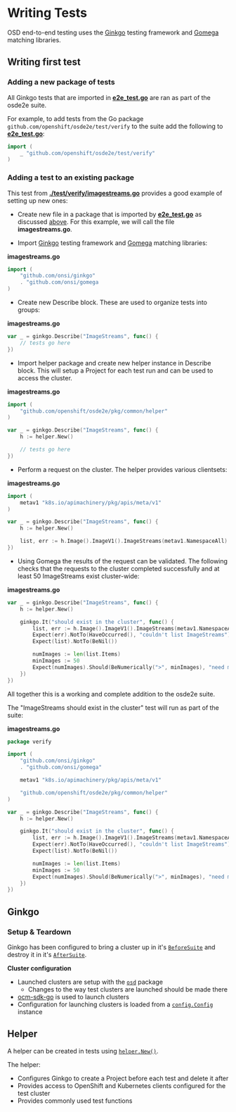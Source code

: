 # Writing Tests

OSD end-to-end testing uses the [Ginkgo](https://onsi.github.io/ginkgo/) testing framework and [Gomega](https://onsi.github.io/gomega/) matching libraries.

## Writing first test

### Adding a new package of tests
All Ginkgo tests that are imported in **[e2e_test.go](../e2e_test.go)** are ran as part of the osde2e suite.

For example, to add tests from the Go package `github.com/openshift/osde2e/test/verify` to the suite add the following to **[e2e_test.go](../e2e_test.go)**:
```go
import (
	_ "github.com/openshift/osde2e/test/verify"
)
```

### Adding a test to an existing package
This test from **[./test/verify/imagestreams.go](../test/verify/imagestreams.go)** provides a good example of setting up new ones:

- Create new file in a package that is imported by **[e2e_test.go](../e2e_test.go)** as discussed [above](#adding-a-new-package-of-tests). For this example, we will call the file **imagestreams.go**.

- Import [Ginkgo](https://onsi.github.io/ginkgo/) testing framework and [Gomega](https://onsi.github.io/gomega/) matching libraries:

**imagestreams.go**
```go
import (
	"github.com/onsi/ginkgo"
	. "github.com/onsi/gomega
)
```

- Create new Describe block. These are used to organize tests into groups:

**imagestreams.go**
```go
var _ = ginkgo.Describe("ImageStreams", func() {
	// tests go here
})
```

- Import helper package and create new helper instance in Describe block. This will setup a Project for each test run and can be used to access the cluster.

**imagestreams.go**
```go
import (
	"github.com/openshift/osde2e/pkg/common/helper"
)

var _ = ginkgo.Describe("ImageStreams", func() {
	h := helper.New()

	// tests go here
})
```

- Perform a request on the cluster. The helper provides various clientsets:

**imagestreams.go**
```go
import (
	metav1 "k8s.io/apimachinery/pkg/apis/meta/v1"
)

var _ = ginkgo.Describe("ImageStreams", func() {
	h := helper.New()

	list, err := h.Image().ImageV1().ImageStreams(metav1.NamespaceAll).List(metav1.ListOptions{})
})
```

- Using Gomega the results of the request can be validated. The following checks that the requests to the cluster completed successfully and at least 50 ImageStreams exist cluster-wide:

**imagestreams.go**
```go
var _ = ginkgo.Describe("ImageStreams", func() {
	h := helper.New()

	ginkgo.It("should exist in the cluster", func() {
		list, err := h.Image().ImageV1().ImageStreams(metav1.NamespaceAll).List(metav1.ListOptions{})
		Expect(err).NotTo(HaveOccurred(), "couldn't list ImageStreams")
		Expect(list).NotTo(BeNil())

		numImages := len(list.Items)
		minImages := 50
		Expect(numImages).Should(BeNumerically(">", minImages), "need more images")
	})
})
```

All together this is a working and complete addition to the osde2e suite.

The "ImageStreams should exist in the cluster" test will run as part of the suite:

**imagestreams.go**
```go
package verify

import (
	"github.com/onsi/ginkgo"
	. "github.com/onsi/gomega"

	metav1 "k8s.io/apimachinery/pkg/apis/meta/v1"

	"github.com/openshift/osde2e/pkg/common/helper"
)

var _ = ginkgo.Describe("ImageStreams", func() {
	h := helper.New()

	ginkgo.It("should exist in the cluster", func() {
		list, err := h.Image().ImageV1().ImageStreams(metav1.NamespaceAll).List(metav1.ListOptions{})
		Expect(err).NotTo(HaveOccurred(), "couldn't list ImageStreams")
		Expect(list).NotTo(BeNil())

		numImages := len(list.Items)
		minImages := 50
		Expect(numImages).Should(BeNumerically(">", minImages), "need more images")
	})
})
```

## Ginkgo

### Setup & Teardown
Ginkgo has been configured to bring a cluster up in it's [`BeforeSuite`](https://onsi.github.io/ginkgo/#global-setup-and-teardown-beforesuite-and-aftersuite) and destroy it in it's [`AfterSuite`](https://onsi.github.io/ginkgo/#global-setup-and-teardown-beforesuite-and-aftersuite).

**Cluster configuration**
- Launched clusters are setup with the [`osd`](../pkg/common/osd) package
	- Changes to the way test clusters are launched should be made there
- [ocm-sdk-go](https://github.com/openshift-online/ocm-sdk-go) is used to launch clusters
- Configuration for launching clusters is loaded from a [`config.Config`](https://godoc.org/github.com/openshift/osde2e/common/pkg/config#Config) instance

## Helper
A helper can be created in tests using [`helper.New()`](https://godoc.org/github.com/openshift/osde2e/pkg/common/helper#New).

The helper:
- Configures Ginkgo to create a Project before each test and delete it after
- Provides access to OpenShift and Kubernetes clients configured for the test cluster
- Provides commonly used test functions
